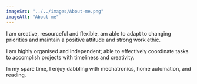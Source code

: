 ```yaml
---
imageSrc: "../../images/About-me.png"
imageAlt: "About me"
---
```


I am creative, resourceful and flexible, am able to adapt to changing priorities and maintain a positive attitude and strong work ethic.

I am highly organised and independent; able to effectively coordinate tasks to accomplish projects with timeliness and creativity.

In my spare time, I enjoy dabbling with mechatronics, home automation, and reading.
